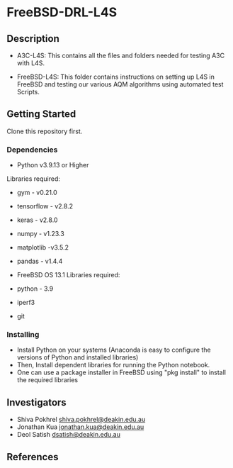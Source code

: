 # FreeBSD-DRL-L4S
 



## Description

- A3C-L4S: This contains all the files and folders needed for testing A3C with L4S.

- FreeBSD-L4S: This folder contains instructions on setting up L4S in FreeBSD and testing our various AQM algorithms using automated test Scripts.



## Getting Started

Clone this repository first.

### Dependencies

* Python v3.9.13 or Higher

Libraries required:
* gym - v0.21.0
* tensorflow - v2.8.2
* keras - v2.8.0
* numpy - v1.23.3
* matplotlib -v3.5.2
* pandas - v1.4.4


* FreeBSD OS 13.1
Libraries required:
* python - 3.9
* iperf3
* git



### Installing

* Install Python on your systems (Anaconda is easy to configure the versions of Python and installed libraries)
* Then, Install dependent libraries for running the Python notebook.
* One can use a package installer in FreeBSD using "pkg install"  to install the required libraries






## Investigators

- Shiva Pokhrel <shiva.pokhrel@deakin.edu.au>
- Jonathan Kua <jonathan.kua@deakin.edu.au>
- Deol Satish <dsatish@deakin.edu.au>

## References


